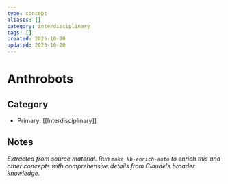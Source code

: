 ```yaml
---
type: concept
aliases: []
category: interdisciplinary
tags: []
created: 2025-10-20
updated: 2025-10-20
---
```


# Anthrobots

## Category

- Primary: [[Interdisciplinary]]

## Notes

*Extracted from source material. Run `make kb-enrich-auto` to enrich this and other concepts with comprehensive details from Claude's broader knowledge.*

